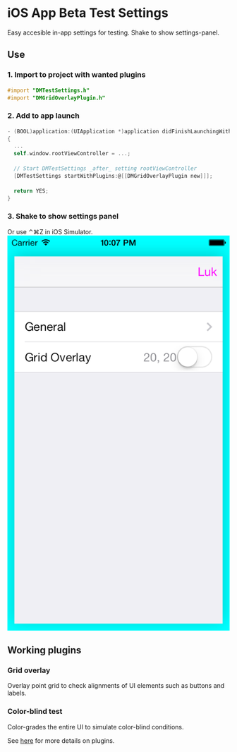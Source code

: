 iOS App Beta Test Settings
==========================

Easy accesible in-app settings for testing. Shake to show settings-panel.

## Use 

### 1. Import to project with wanted plugins

```objective-c
#import "DMTestSettings.h"
#import "DMGridOverlayPlugin.h"
```

### 2. Add to app launch

```objective-c
- (BOOL)application:(UIApplication *)application didFinishLaunchingWithOptions:(NSDictionary *)launchOptions
{
  ...
  self.window.rootViewController = ...;
  
  // Start DMTestSettings _after_ setting rootViewController 
  [DMTestSettings startWithPlugins:@[[DMGridOverlayPlugin new]]];
  
  return YES;
}
```
    
### 3. Shake to show settings panel

Or use ⌃⌘Z in iOS Simulator.
![Settings panel opens on device shake](Screenshots/SettingsPanel.png)

## Working plugins

### Grid overlay
Overlay point grid to check alignments of UI elements such as buttons and labels.

### Color-blind test
Color-grades the entire UI to simulate color-blind conditions.

See [here](https://github.com/duemunk/iOS-App-Beta-Test-Settings/wiki/Plugins) for more details on plugins.

